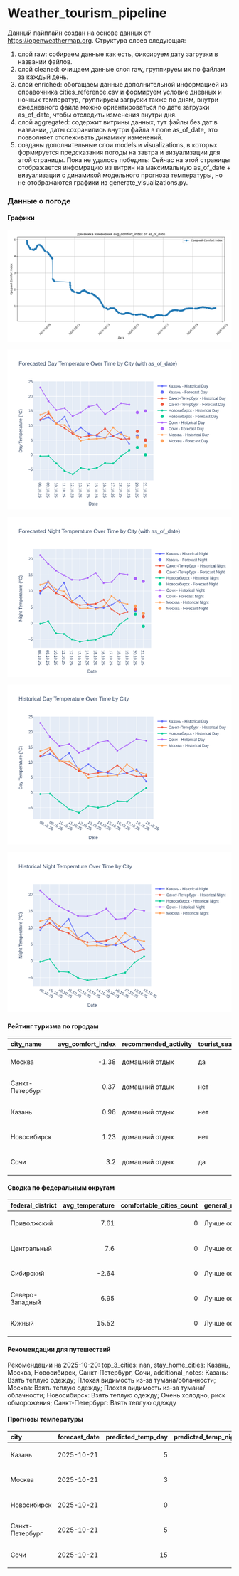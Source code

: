 # Weather_tourism_pipeline
Данный пайплайн создан на основе данных от https://openweathermap.org.
Структура слоев следующая:
  1) слой raw: 
  собираем данные как есть, фиксируем дату загрузки в названии файлов.
  2) слой cleaned:
  очищаем данные слоя raw, группируем их по файлам за каждый день.
  3) слой enriched:
  обогащаем данные дополнительной информацией из справочника cities_reference.csv и формируем условие дневных и ночных температур,
  группируем загрузки также по дням, внутри ежедневного файла можно ориентироваться по дате загрузки as_of_date, чтобы отследить изменения внутри дня.
  4) слой aggregated:
   содержит витрины данных, тут файлы без дат в названии, даты сохранились внутри файла в поле as_of_date, это позволняет отслеживать динамику изменений.
  6) созданы дополнительные слои models и visualizations, в которых формируется предсказания погоды на завтра и визуализации для этой страницы.
  Пока не удалось победить: Сейчас на этой страницы отображается инфомрацию из витрин на максимальную as_of_date + визуализации с динамикой модельного прогноза температуры, 
  но не отображаются графики из generate_visualizations.py.
<!-- WEATHER DATA START -->
### Данные о погоде

#### Графики
![Comfort Index Trend](data/visualizations/comfort_index_trend.png)

![Forecasted Day Temperature](data/visualizations/forecasted_day_temperature.png)

![Forecasted Night Temperature](data/visualizations/forecasted_night_temperature.png)

![Historical Day Temperature](data/visualizations/historical_day_temperature.png)

![Historical Night Temperature](data/visualizations/historical_night_temperature.png)

#### Рейтинг туризма по городам
| city_name       |   avg_comfort_index | recommended_activity   | tourist_season_match   | tourism_season   | tour_recommendation       | as_of_date          |
|:----------------|--------------------:|:-----------------------|:-----------------------|:-----------------|:--------------------------|:--------------------|
| Москва          |               -1.38 | домашний отдых         | да                     | Круглогодично    | домашний отдых в сезон    | 2025-10-20 12:49:00 |
| Санкт-Петербург |                0.37 | домашний отдых         | нет                    | Май-Сентябрь     | домашний отдых вне сезона | 2025-10-20 12:49:00 |
| Казань          |                0.96 | домашний отдых         | нет                    | Май-Сентябрь     | домашний отдых вне сезона | 2025-10-20 12:49:00 |
| Новосибирск     |                1.23 | домашний отдых         | нет                    | Июнь-Август      | домашний отдых вне сезона | 2025-10-20 12:49:00 |
| Сочи            |                3.2  | домашний отдых         | да                     | Май-Октябрь      | домашний отдых в сезон    | 2025-10-20 12:49:00 |

#### Сводка по федеральным округам
| federal_district   |   avg_temperature |   comfortable_cities_count | general_recommendation   | as_of_date          |
|:-------------------|------------------:|---------------------------:|:-------------------------|:--------------------|
| Приволжский        |              7.61 |                          0 | Лучше остаться дома      | 2025-10-20 12:49:00 |
| Центральный        |              7.6  |                          0 | Лучше остаться дома      | 2025-10-20 12:49:00 |
| Сибирский          |             -2.64 |                          0 | Лучше остаться дома      | 2025-10-20 12:49:00 |
| Северо-Западный    |              6.95 |                          0 | Лучше остаться дома      | 2025-10-20 12:49:00 |
| Южный              |             15.52 |                          0 | Лучше остаться дома      | 2025-10-20 12:49:00 |

#### Рекомендации для путешествий
Рекомендации на 2025-10-20: top_3_cities: nan, stay_home_cities: Казань, Москва, Новосибирск, Санкт-Петербург, Сочи, additional_notes: Казань: Взять теплую одежду; Плохая видимость из-за тумана/облачности; Москва: Взять теплую одежду; Плохая видимость из-за тумана/облачности; Новосибирск: Взять теплую одежду; Очень холодно, риск обморожения; Санкт-Петербург: Взять теплую одежду

#### Прогнозы температуры
| city            | forecast_date   |   predicted_temp_day |   predicted_temp_night | model_type       | as_of_date          |
|:----------------|:----------------|---------------------:|-----------------------:|:-----------------|:--------------------|
| Казань          | 2025-10-21      |                    5 |                      3 | LinearRegression | 2025-10-20 12:50:02 |
| Москва          | 2025-10-21      |                    3 |                      3 | LinearRegression | 2025-10-20 12:50:02 |
| Новосибирск     | 2025-10-21      |                    0 |                     -1 | LinearRegression | 2025-10-20 12:50:02 |
| Санкт-Петербург | 2025-10-21      |                    5 |                      2 | LinearRegression | 2025-10-20 12:50:02 |
| Сочи            | 2025-10-21      |                   15 |                     13 | LinearRegression | 2025-10-20 12:50:02 |


<!-- WEATHER DATA END -->
